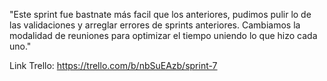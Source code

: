 "Este sprint fue bastnate más facil que los anteriores, pudimos pulir lo de las validaciones y arreglar errores de sprints anteriores. Cambiamos la modalidad de reuniones para optimizar el tiempo uniendo lo que hizo cada uno."

Link Trello: https://trello.com/b/nbSuEAzb/sprint-7
